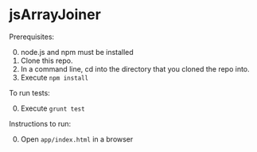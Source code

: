 jsArrayJoiner
=============
Prerequisites:

0. node.js and npm must be installed
0. Clone this repo.
0. In a command line, cd into the directory that you cloned the repo into.
0. Execute `npm install`

To run tests:

0. Execute `grunt test`

Instructions to run:

0. Open `app/index.html` in a browser